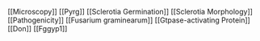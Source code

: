 [[Microscopy]]
[[Pyrg]]
[[Sclerotia Germination]]
[[Sclerotia Morphology]]
[[Pathogenicity]]
[[Fusarium graminearum]]
[[Gtpase-activating Protein]]
[[Don]]
[[Fggyp1]]
